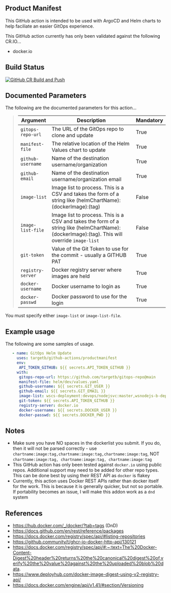 Product Manifest
----------------
This GitHub action is intended to be used with ArgoCD and Helm charts to help faciliate an easier GitOps experience.

This GitHub action currently has only been validated against the following CR.IO...
- docker.io

Build Status
------------
[![GitHub CR Build and Push](https://github.com/targetb/github-actions/actions/workflows/main-build.yaml/badge.svg)](https://github.com/targetb/github-actions/actions/workflows/main-build.yaml)

Documented Parameters
---------------------
The following are the documented parameters for this action...


>| Argument | Description | Mandatory |
>| -------- | ----------- | --------- | 
>| `gitops-repo-url` | The URL of the GitOps repo to clone and update | True |
>| `manifest-file` | The relative location of the Helm Values chart to update | True |
>| `github-username` | Name of the destination username/organization | True |
>| `github-email` | Name of the destination username/organization email | True |
>| `image-list` | Image list to process. This is a CSV and takes the form of a string like (helmChartName):(dockerImage):(tag) | False |
>| `image-list-file` | Image list to process. This is a CSV and takes the form of a string like (helmChartName):(dockerImage):(tag). This will override `image-list` | False |
>| `git-token` | Value of the Git Token to use for the commit - usually a GITHUB PAT | True |
>| `registry-server` | Docker registry server where images are held | True |
>| `docker-username` | Docker username to login as | True |
>| `docker-passwd` | Docker password to use for the login | True |

You must specify either `image-list` or `image-list-file`.

Example usage
-------------
The following are some samples of usage.
   
```yaml
   - name: GitOps Helm Update
     uses: targetb/github-actions/productmanifest
     env:
      API_TOKEN_GITHUB: ${{ secrets.API_TOKEN_GITHUB }}
     with:
      gitops-repo-url: https://github.com/targetb/gitops-repo@main
      manifest-file: helm/dev/values.yaml
      github-username: ${{ secrets.GIT_USER }}
      github-email: ${{ secrets.GIT_EMAIL }}
      image-list: wscs-deployment:devops/nodejsvc:master,wsnodejs-b-deployment:devops/nodejsvc:1.0 
      git-token: ${{ secrets.API_TOKEN_GITHUB }}
      registry-server: docker.io
      docker-username: ${{ secrets.DOCKER_USER }}
      docker-passwd: ${{ secrets.DOCKER_PWD }}
```

Notes
-----
- Make sure you have NO spaces in the dockerlist you submit. If you do, then it will not be parsed correctly - use `chartname:image:tag,chartname:image:tag,chartname:image:tag`, NOT `chartname:image:tag, chartname:image:tag, chartname:image:tag`
- This GitHub action has only been tested against `docker.io` using public repos. Additional support may need to be added for other repo types. This can be done best by using their REST API as `docker` is flakey 
- Currently, this action uses Docker REST APIs rather than docker itself for the work. This is because it is generally quicker, but not so portable. If portability becomes an issue, I will make this addon work as a `dnd` system

References
----------
- https://hub.docker.com/_/docker/?tab=tags (DnD)
- https://docs.github.com/en/rest/reference/packages
- https://docs.docker.com/registry/spec/api/#listing-repositories
- https://github.community/t/ghcr-io-docker-http-api/130121
- https://docs.docker.com/registry/spec/api/#:~:text=The%20Docker-Content-Digest%20header%20returns%20the%20canonical%20digest%20of,verify%20the%20value%20against%20the%20uploaded%20blob%20data.
- https://www.deployhub.com/docker-image-digest-using-v2-registry-api/
- https://docs.docker.com/engine/api/v1.41/#section/Versioning

